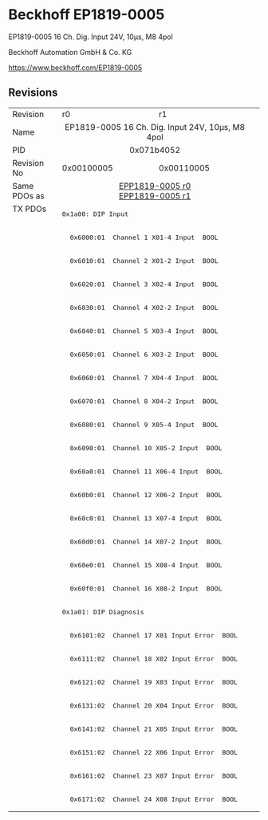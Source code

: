 # Beckhoff EP1819-0005

EP1819-0005 16 Ch. Dig. Input 24V, 10µs, M8 4pol

Beckhoff Automation GmbH & Co. KG

https://www.beckhoff.com/EP1819-0005

## Revisions
<table>
<tr >
<td>Revision</td>
<td><div class="foo">r0</div></td>
<td><div class="foo">r1</div></td>
</tr>
<tr >
<td>Name</td>
<td colspan=2 align="center"><div class="foo">EP1819-0005 16 Ch. Dig. Input 24V, 10µs, M8 4pol</div></td>
</tr>
<tr >
<td>PID</td>
<td colspan=2 align="center"><div class="foo">0x071b4052</div></td>
</tr>
<tr >
<td>Revision No</td>
<td>0x00100005</td>
<td>0x00110005</td>
</tr>
<tr >
<td>Same PDOs as</td>
<td colspan=2 align="center"><a href="EPP1819-0005">EPP1819-0005 r0</a><br/><a href="EPP1819-0005">EPP1819-0005 r1</a></td>
</tr>
<tr class="txpdo pdosection">
<td rowspan=26 valign=top>TX PDOs</td>
<td colspan=2 align="left"><pre>0x1a00: DIP Input</pre></td>
<td></td>
</tr>
<tr class="txpdo">
<td colspan=2 align="left"><pre>  0x6000:01  Channel 1 X01-4 Input  BOOL</pre></td>
</tr>
<tr class="txpdo">
<td colspan=2 align="left"><pre>  0x6010:01  Channel 2 X01-2 Input  BOOL</pre></td>
</tr>
<tr class="txpdo">
<td colspan=2 align="left"><pre>  0x6020:01  Channel 3 X02-4 Input  BOOL</pre></td>
</tr>
<tr class="txpdo">
<td colspan=2 align="left"><pre>  0x6030:01  Channel 4 X02-2 Input  BOOL</pre></td>
</tr>
<tr class="txpdo">
<td colspan=2 align="left"><pre>  0x6040:01  Channel 5 X03-4 Input  BOOL</pre></td>
</tr>
<tr class="txpdo">
<td colspan=2 align="left"><pre>  0x6050:01  Channel 6 X03-2 Input  BOOL</pre></td>
</tr>
<tr class="txpdo">
<td colspan=2 align="left"><pre>  0x6060:01  Channel 7 X04-4 Input  BOOL</pre></td>
</tr>
<tr class="txpdo">
<td colspan=2 align="left"><pre>  0x6070:01  Channel 8 X04-2 Input  BOOL</pre></td>
</tr>
<tr class="txpdo">
<td colspan=2 align="left"><pre>  0x6080:01  Channel 9 X05-4 Input  BOOL</pre></td>
</tr>
<tr class="txpdo">
<td colspan=2 align="left"><pre>  0x6090:01  Channel 10 X05-2 Input  BOOL</pre></td>
</tr>
<tr class="txpdo">
<td colspan=2 align="left"><pre>  0x60a0:01  Channel 11 X06-4 Input  BOOL</pre></td>
</tr>
<tr class="txpdo">
<td colspan=2 align="left"><pre>  0x60b0:01  Channel 12 X06-2 Input  BOOL</pre></td>
</tr>
<tr class="txpdo">
<td colspan=2 align="left"><pre>  0x60c0:01  Channel 13 X07-4 Input  BOOL</pre></td>
</tr>
<tr class="txpdo">
<td colspan=2 align="left"><pre>  0x60d0:01  Channel 14 X07-2 Input  BOOL</pre></td>
</tr>
<tr class="txpdo">
<td colspan=2 align="left"><pre>  0x60e0:01  Channel 15 X08-4 Input  BOOL</pre></td>
</tr>
<tr class="txpdo">
<td colspan=2 align="left"><pre>  0x60f0:01  Channel 16 X08-2 Input  BOOL</pre></td>
</tr>
<tr class="txpdo pdosection">
<td colspan=2 align="left"><pre>0x1a01: DIP Diagnosis</pre></td>
</tr>
<tr class="txpdo">
<td colspan=2 align="left"><pre>  0x6101:02  Channel 17 X01 Input Error  BOOL</pre></td>
</tr>
<tr class="txpdo">
<td colspan=2 align="left"><pre>  0x6111:02  Channel 18 X02 Input Error  BOOL</pre></td>
</tr>
<tr class="txpdo">
<td colspan=2 align="left"><pre>  0x6121:02  Channel 19 X03 Input Error  BOOL</pre></td>
</tr>
<tr class="txpdo">
<td colspan=2 align="left"><pre>  0x6131:02  Channel 20 X04 Input Error  BOOL</pre></td>
</tr>
<tr class="txpdo">
<td colspan=2 align="left"><pre>  0x6141:02  Channel 21 X05 Input Error  BOOL</pre></td>
</tr>
<tr class="txpdo">
<td colspan=2 align="left"><pre>  0x6151:02  Channel 22 X06 Input Error  BOOL</pre></td>
</tr>
<tr class="txpdo">
<td colspan=2 align="left"><pre>  0x6161:02  Channel 23 X07 Input Error  BOOL</pre></td>
</tr>
<tr class="txpdo">
<td colspan=2 align="left"><pre>  0x6171:02  Channel 24 X08 Input Error  BOOL</pre></td>
</tr>
</table>
